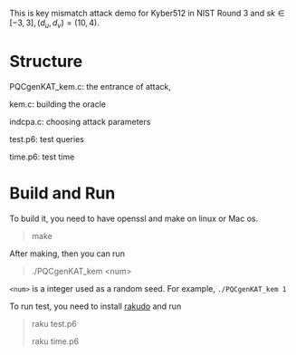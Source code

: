 This is key mismatch attack demo for Kyber512 in NIST Round 3 
and $sk \in [-3,3], (d_u,d_v) = (10,4)$.

# Structure

PQCgenKAT_kem.c: the entrance of attack, 

kem.c:  building the oracle 

indcpa.c: choosing attack parameters

test.p6: test queries  

time.p6: test  time

# Build and Run

To build it, you need to have openssl  and make on linux or Mac os.

> make

After making, then you can run 

>  ./PQCgenKAT_kem \<num\>

`<num>` is a integer used as a random seed. For example, `./PQCgenKAT_kem 1`

To run test, you need to install [rakudo](https://rakudo.org/) and run

> raku test.p6
>
> raku time.p6
>
> 